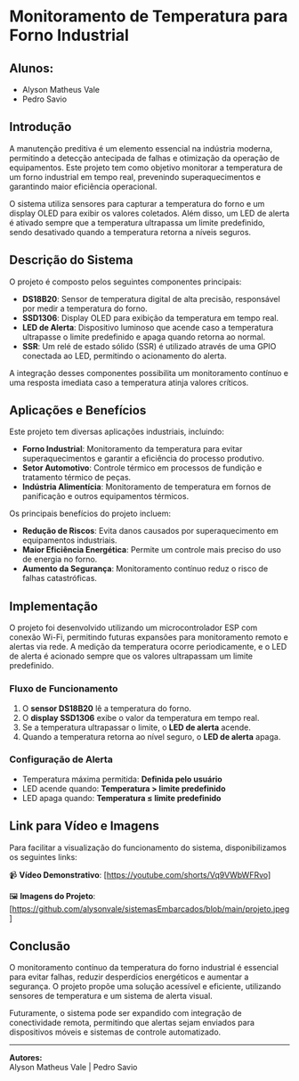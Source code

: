 # Monitoramento de Temperatura para Forno Industrial

## Alunos:
- Alyson Matheus Vale
- Pedro Savio

## Introdução

A manutenção preditiva é um elemento essencial na indústria moderna, permitindo a detecção antecipada de falhas e otimização da operação de equipamentos. Este projeto tem como objetivo monitorar a temperatura de um forno industrial em tempo real, prevenindo superaquecimentos e garantindo maior eficiência operacional.

O sistema utiliza sensores para capturar a temperatura do forno e um display OLED para exibir os valores coletados. Além disso, um LED de alerta é ativado sempre que a temperatura ultrapassa um limite predefinido, sendo desativado quando a temperatura retorna a níveis seguros.

## Descrição do Sistema

O projeto é composto pelos seguintes componentes principais:

- **DS18B20**: Sensor de temperatura digital de alta precisão, responsável por medir a temperatura do forno.
- **SSD1306**: Display OLED para exibição da temperatura em tempo real.
- **LED de Alerta**: Dispositivo luminoso que acende caso a temperatura ultrapasse o limite predefinido e apaga quando retorna ao normal.
- **SSR**: Um relé de estado sólido (SSR) é utilizado através de uma GPIO conectada ao LED, permitindo o acionamento do alerta.

A integração desses componentes possibilita um monitoramento contínuo e uma resposta imediata caso a temperatura atinja valores críticos.

## Aplicações e Benefícios

Este projeto tem diversas aplicações industriais, incluindo:

- **Forno Industrial**: Monitoramento da temperatura para evitar superaquecimentos e garantir a eficiência do processo produtivo.
- **Setor Automotivo**: Controle térmico em processos de fundição e tratamento térmico de peças.
- **Indústria Alimentícia**: Monitoramento de temperatura em fornos de panificação e outros equipamentos térmicos.

Os principais benefícios do projeto incluem:

- **Redução de Riscos**: Evita danos causados por superaquecimento em equipamentos industriais.
- **Maior Eficiência Energética**: Permite um controle mais preciso do uso de energia no forno.
- **Aumento da Segurança**: Monitoramento contínuo reduz o risco de falhas catastróficas.

## Implementação

O projeto foi desenvolvido utilizando um microcontrolador ESP com conexão Wi-Fi, permitindo futuras expansões para monitoramento remoto e alertas via rede. A medição da temperatura ocorre periodicamente, e o LED de alerta é acionado sempre que os valores ultrapassam um limite predefinido.

### Fluxo de Funcionamento

1. O **sensor DS18B20** lê a temperatura do forno.
2. O **display SSD1306** exibe o valor da temperatura em tempo real.
3. Se a temperatura ultrapassar o limite, o **LED de alerta** acende.
4. Quando a temperatura retorna ao nível seguro, o **LED de alerta** apaga.

### Configuração de Alerta

- Temperatura máxima permitida: **Definida pelo usuário**
- LED acende quando: **Temperatura > limite predefinido**
- LED apaga quando: **Temperatura ≤ limite predefinido**

## Link para Vídeo e Imagens

Para facilitar a visualização do funcionamento do sistema, disponibilizamos os seguintes links:

📹 **Vídeo Demonstrativo**: [https://youtube.com/shorts/Vq9VWbWFRvo]

🖼️ **Imagens do Projeto**: [https://github.com/alysonvale/sistemasEmbarcados/blob/main/projeto.jpeg]

## Conclusão

O monitoramento contínuo da temperatura do forno industrial é essencial para evitar falhas, reduzir desperdícios energéticos e aumentar a segurança. O projeto propõe uma solução acessível e eficiente, utilizando sensores de temperatura e um sistema de alerta visual.

Futuramente, o sistema pode ser expandido com integração de conectividade remota, permitindo que alertas sejam enviados para dispositivos móveis e sistemas de controle automatizado.

---

**Autores:**  
Alyson Matheus Vale | Pedro Savio  
